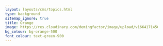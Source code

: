 ```yaml
---
layout: layouts/cms/topics.html
type: background
sitemap_ignore: true
title: Orange
image: https://res.cloudinary.com/demingfactor/image/upload/v1664171450/storytelling/banners/sasa-yellow-banner.svg
bg_colour: bg-orange-500
font_colour: text-green-900
---
```

